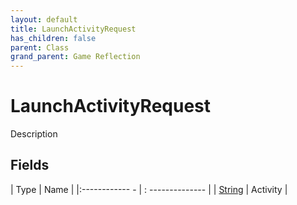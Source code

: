```yaml
---
layout: default
title: LaunchActivityRequest
has_children: false
parent: Class
grand_parent: Game Reflection
---
```

# LaunchActivityRequest
Description 

## Fields
| Type | Name |
|:------------ - | : -------------- |
| [String](game-reflection/components/string.md) | Activity |
